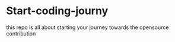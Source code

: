 # Start-coding-journy
this repo is all about  starting  your journey towards the opensource contribution
